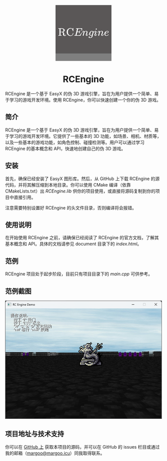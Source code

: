 <div align="center">

<img src="./readme/RCEngine.png">

<h1> RCEngine</h1>

</div>

RCEngine 是一个基于 EasyX 的伪 3D 游戏引擎，旨在为用户提供一个简单、易于学习的游戏开发环境。使用 RCEngine，你可以快速创建一个你的伪 3D 游戏。

## 简介

RCEngine 是一个基于 EasyX 的伪 3D 游戏引擎，旨在为用户提供一个简单、易于学习的游戏开发环境。它提供了一些基本的 3D 功能，如场景、相机、材质等，以及一些基本的游戏功能，如角色控制、碰撞检测等。用户可以通过学习 RCEngine 的基本概念和 API，快速地创建自己的伪 3D 游戏。

## 安装

首先，确保已经安装了 EasyX 图形库。然后，从 GitHub 上下载 RCEngine 的源代码，并将其解压缩到本地目录。你可以使用 CMake 编译（依靠 CMakeLists.txt）出 *RCEngine.lib* 供你的项目使用，或直接将源码复制到你的项目中直接引用。

注意需要特别设置好 RCEngine 的头文件目录，否则编译将会报错。

## 使用说明

在开始使用 RCEngine 之前，请确保已经阅读了 RCEngine 的官方文档，了解其基本概念和 API。具体的文档请参见 document 目录下的 *index.html*。

## 范例

RCEngine 项目处于起步阶段，目前只有项目目录下的 *main.cpp* 可供参考。

## 范例截图

![](./readme/capture.png)

## 项目地址与技术支持

你可以在 [GitHub 上](https://github.com/FSMargoo/RCEngine) 获取本项目的源码，并可以在 GitHub 的 issues 栏目或通过我的邮箱（margoo@margoo.icu）同我取得联系。